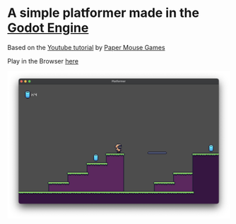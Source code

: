 # A simple platformer made in the [Godot Engine](https://godotengine.org)

Based on the [Youtube tutorial](https://www.youtube.com/watch?v=S2NG6fobarM&list=PLCcur7_Y2zTdKIQ2oM2Ec8MEfeBnAbEXT) by [Paper Mouse Games](https://www.youtube.com/@PaperMouseGames)

Play in the Browser [here](https://jimec.dev/game)

![Screenshot](./screenshot.png)
